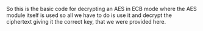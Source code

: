 So this is the basic code for decrypting an AES in ECB mode where the AES module itself is used so all we have to do is use it and decrypt the ciphertext giving it the correct key, that we were provided here.
